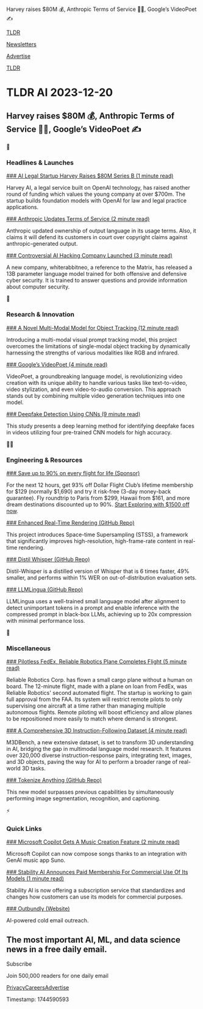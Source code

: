 Harvey raises $80M 💰, Anthropic Terms of Service 🧑‍⚖️, Google’s VideoPoet ✍️

[TLDR](/)

[Newsletters](/newsletters)

[Advertise](https://advertise.tldr.tech/)

[TLDR](/)

# TLDR AI 2023-12-20

## Harvey raises $80M 💰, Anthropic Terms of Service 🧑‍⚖️, Google’s VideoPoet ✍️

🚀

### Headlines & Launches

[### AI Legal Startup Harvey Raises $80M Series B (1 minute read)](https://www.harvey.ai/blog/series-b?utm_source=tldrai)

Harvey AI, a legal service built on OpenAI technology, has raised another round of funding which values the young company at over $700m. The startup builds foundation models with OpenAI for law and legal practice applications.

[### Anthropic Updates Terms of Service (2 minute read)](https://www.anthropic.com/index/expanded-legal-protections-api-improvements?utm_source=tldrai)

Anthropic updated ownership of output language in its usage terms. Also, it claims it will defend its customers in court over copyright claims against anthropic-generated output.

[### Controversial AI Hacking Company Launched (3 minute read)](https://huggingface.co/whiterabbitneo/WhiteRabbitNeo-13B?utm_source=tldrai)

A new company, whiterabbitneo, a reference to the Matrix, has released a 13B parameter language model trained for both offensive and defensive cyber security. It is trained to answer questions and provide information about computer security.

🧠

### Research & Innovation

[### A Novel Multi-Modal Model for Object Tracking (12 minute read)](https://arxiv.org/abs/2312.10611v1?utm_source=tldrai)

Introducing a multi-modal visual prompt tracking model, this project overcomes the limitations of single-modal object tracking by dynamically harnessing the strengths of various modalities like RGB and infrared.

[### Google’s VideoPoet (4 minute read)](https://blog.research.google/2023/12/videopoet-large-language-model-for-zero.html?utm_source=tldrai)

VideoPoet, a groundbreaking language model, is revolutionizing video creation with its unique ability to handle various tasks like text-to-video, video stylization, and even video-to-audio conversion. This approach stands out by combining multiple video generation techniques into one model.

[### Deepfake Detection Using CNNs (9 minute read)](https://arxiv.org/abs/2312.10740v1?utm_source=tldrai)

This study presents a deep learning method for identifying deepfake faces in videos utilizing four pre-trained CNN models for high accuracy.

👨‍💻

### Engineering & Resources

[### Save up to 90% on every flight for life (Sponsor)](https://app.dollarflightclub.com/signup/lifetimepremiumplus3?utm_source=tldr)

For the next 12 hours, get 93% off Dollar Flight Club’s lifetime membership for $129 (normally $1,690) and try it risk-free (3-day money-back guarantee). Fly roundtrip to Paris from $299, Hawaii from $161, and more dream destinations discounted up to 90%. [Start Exploring with $1500 off now](https://app.dollarflightclub.com/signup/lifetimepremiumplus3?utm_source=tldr).

[### Enhanced Real-Time Rendering (GitHub Repo)](https://github.com/ryanhe312/STSSNet-AAAI2024?utm_source=tldrai)

This project introduces Space-time Supersampling (STSS), a framework that significantly improves high-resolution, high-frame-rate content in real-time rendering.

[### Distil Whisper (GitHub Repo)](https://github.com/huggingface/distil-whisper?utm_source=tldrai)

Distil-Whisper is a distilled version of Whisper that is 6 times faster, 49% smaller, and performs within 1% WER on out-of-distribution evaluation sets.

[### LLMLingua (GitHub Repo)](https://github.com/microsoft/LLMLingua?utm_source=tldrai)

LLMLingua uses a well-trained small language model after alignment to detect unimportant tokens in a prompt and enable inference with the compressed prompt in black-box LLMs, achieving up to 20x compression with minimal performance loss.

🎁

### Miscellaneous

[### Pilotless FedEx, Reliable Robotics Plane Completes Flight (5 minute read)](https://www.ttnews.com/articles/pilotless-fedex-plane?utm_source=tldrai)

Reliable Robotics Corp. has flown a small cargo plane without a human on board. The 12-minute flight, made with a plane on loan from FedEx, was Reliable Robotics' second automated flight. The startup is working to gain full approval from the FAA. Its system will restrict remote pilots to only supervising one aircraft at a time rather than managing multiple autonomous flights. Remote piloting will boost efficiency and allow planes to be repositioned more easily to match where demand is strongest.

[### A Comprehensive 3D Instruction-Following Dataset (4 minute read)](https://m3dbench.github.io/?utm_source=tldrai)

M3DBench, a new extensive dataset, is set to transform 3D understanding in AI, bridging the gap in multimodal language model research. It features over 320,000 diverse instruction-response pairs, integrating text, images, and 3D objects, paving the way for AI to perform a broader range of real-world 3D tasks.

[### Tokenize Anything (GitHub Repo)](https://github.com/baaivision/tokenize-anything?utm_source=tldrai)

This new model surpasses previous capabilities by simultaneously performing image segmentation, recognition, and captioning.

⚡️

### Quick Links

[### Microsoft Copilot Gets A Music Creation Feature (2 minute read)](https://techcrunch.com/2023/12/19/microsoft-copilot-gets-a-music-creation-feature-via-suno-integration/?utm_source=tldrai)

Microsoft Copilot can now compose songs thanks to an integration with GenAI music app Suno.

[### Stability AI Announces Paid Membership For Commercial Use Of Its Models (1 minute read)](https://www.theverge.com/2023/12/19/24008149/stability-ai-paid-subscription-commercial-rights-safety?utm_source=tldrai)

Stability AI is now offering a subscription service that standardizes and changes how customers can use its models for commercial purposes.

[### Outbundly (Website)](https://outboundly.ai?utm_source=tldrai)

AI-powered cold email outreach.

## The most important AI, ML, and data science news in a free daily email.

Subscribe

Join 500,000 readers for one daily email

[Privacy](/privacy)[Careers](https://jobs.ashbyhq.com/tldr.tech)[Advertise](/ai/advertise)

Timestamp: 1744590593